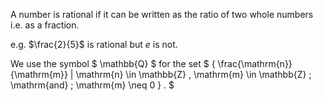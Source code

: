 A number is rational if it can be written as the ratio of two whole
numbers i.e. as a fraction.

e.g. $\frac{2}{5}$ is rational but $e$ is not.

We use the symbol $ \mathbb{Q} $ for the set
$ \{ \frac{\mathrm{n}}{\mathrm{m}}
| \mathrm{n} \in \mathbb{Z} , \mathrm{m} \in \mathbb{Z} \; \mathrm{and}
\; \mathrm{m} \neq 0 \}  . $

